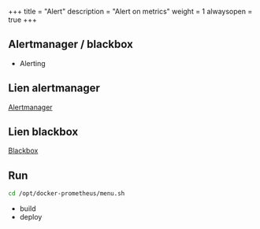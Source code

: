 +++
title = "Alert"
description = "Alert on metrics"
weight = 1
alwaysopen = true
+++
## Alertmanager / blackbox

- Alerting

## Lien alertmanager

<a href="http://alertmanager.services.alin.be" target="_blank"> Alertmanager </a><br>

## Lien blackbox

<a href="http://blackbox.services.alin.be/" target="new"> Blackbox </a>

## Run

```bash
cd /opt/docker-prometheus/menu.sh
```

- build
- deploy

